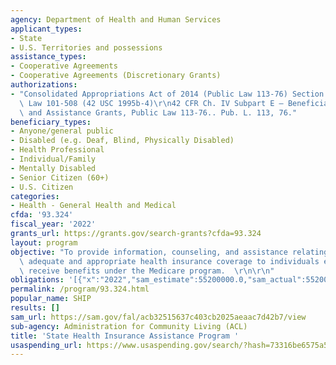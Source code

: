 ```yaml
---
agency: Department of Health and Human Services
applicant_types:
- State
- U.S. Territories and possessions
assistance_types:
- Cooperative Agreements
- Cooperative Agreements (Discretionary Grants)
authorizations:
- "Consolidated Appropriations Act of 2014 (Public Law 113-76) Section 4360 of Public\
  \ Law 101-508 (42 USC 1995b-4)\r\n42 CFR Ch. IV Subpart E – Beneficiary Counseling\
  \ and Assistance Grants, Public Law 113-76.. Pub. L. 113, 76."
beneficiary_types:
- Anyone/general public
- Disabled (e.g. Deaf, Blind, Physically Disabled)
- Health Professional
- Individual/Family
- Mentally Disabled
- Senior Citizen (60+)
- U.S. Citizen
categories:
- Health - General Health and Medical
cfda: '93.324'
fiscal_year: '2022'
grants_url: https://grants.gov/search-grants?cfda=93.324
layout: program
objective: "To provide information, counseling, and assistance relating to obtaining\
  \ adequate and appropriate health insurance coverage to individuals eligible to\
  \ receive benefits under the Medicare program.  \r\n\r\n"
obligations: '[{"x":"2022","sam_estimate":55200000.0,"sam_actual":55200000.0,"usa_spending_actual":53840569.46},{"x":"2023","sam_estimate":50046241.0,"sam_actual":0.0,"usa_spending_actual":50695199.45000001},{"x":"2024","sam_estimate":0.0,"sam_actual":0.0,"usa_spending_actual":52637295.61}]'
permalink: /program/93.324.html
popular_name: SHIP
results: []
sam_url: https://sam.gov/fal/acb32515637c403cb2025aeaac7d42b7/view
sub-agency: Administration for Community Living (ACL)
title: 'State Health Insurance Assistance Program '
usaspending_url: https://www.usaspending.gov/search/?hash=73316be6575a556025402eb3f7dfea99
---
```

